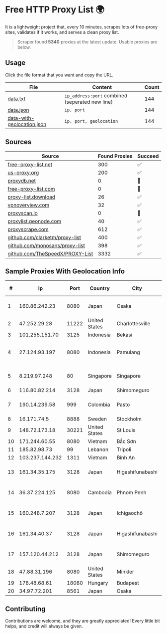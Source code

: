 
# Free HTTP Proxy List 🌍

It is a lightweight project that, every 10 minutes, scrapes lots of free-proxy sites, validates if it works, and serves a clean proxy list.


> Scraper found **5340** proxies at the latest update. Usable proxies are below.

## Usage

Click the file format that you want and copy the URL.


|File|Content|Count|
|----|-------|-----|
|[data.txt](https://raw.githubusercontent.com/themiralay/Proxy-List-World/master/data.txt)|`ip_address:port` combined (seperated new line)|144|
|[data.json](https://raw.githubusercontent.com/themiralay/Proxy-List-World/master/data.json)|`ip, port`|144|
|[data-with-geolocation.json](https://raw.githubusercontent.com/themiralay/Proxy-List-World/master/data-with-geolocation.json)|`ip, port, geolocation`|144|

## Sources

|Source|Found Proxies|Succeed|
|------|-------------|-------|
|[free-proxy-list.net](https://free-proxy-list.net)|300|✅|
|[us-proxy.org](https://www.us-proxy.org)|200|✅|
|[proxydb.net](http://proxydb.net)|0|🚫|
|[free-proxy-list.com](https://free-proxy-list.com/?page=&port=&type%5B%5D=http&type%5B%5D=https&up_time=0&search=Search)|0|🚫|
|[proxy-list.download](https://www.proxy-list.download/HTTP)|26|✅|
|[vpnoverview.com](https://vpnoverview.com/privacy/anonymous-browsing/free-proxy-servers)|32|✅|
|[proxyscan.io](https://www.proxyscan.io)|0|🚫|
|[proxylist.geonode.com](https://proxylist.geonode.com/api/proxy-list?limit=300&page=1&sort_by=lastChecked&sort_type=desc&protocols=http,https)|40|✅|
|[proxyscrape.com](https://api.proxyscrape.com/v2/?request=displayproxies&protocol=http&timeout=10000&country=all&ssl=all&anonymity=all)|612|✅|
|[github.com/clarketm/proxy-list](https://raw.githubusercontent.com/clarketm/proxy-list/master/proxy-list-raw.txt)|400|✅|
|[github.com/monosans/proxy-list](https://raw.githubusercontent.com/monosans/proxy-list/main/proxies/http.txt)|398|✅|
|[github.com/TheSpeedX/PROXY-List](https://raw.githubusercontent.com/TheSpeedX/PROXY-List/master/http.txt)|3332|✅|


## Sample Proxies With Geolocation Info

|#|Ip|Port|Country|City|Internet Service Provider|
|-|--|----|-------|----|-------------------------|
|1|160.86.242.23|8080|Japan|Osaka|Sony Network Communications Inc|
|2|47.252.29.28|11222|United States|Charlottesville|Alibaba.com LLC|
|3|101.255.151.70|3125|Indonesia|Bekasi|PT Remala Abadi|
|4|27.124.93.197|8080|Indonesia|Pamulang|PT. JAWA POS NATIONAL NETWORK MEDIALINK|
|5|8.219.97.248|80|Singapore|Singapore|Alibaba Cloud (Singapore) Private Limited|
|6|116.80.82.214|3128|Japan|Shimomeguro|InfoSphere|
|7|190.14.239.58|999|Colombia|Pasto|Media Commerce Partners S.A|
|8|16.171.74.5|8888|Sweden|Stockholm|Amazon.com|
|9|148.72.173.18|30221|United States|St Louis|GoDaddy.com, LLC|
|10|171.244.60.55|8080|Vietnam|Bắc Sơn|VIETEL|
|11|185.82.98.73|99|Lebanon|Tripoli|Protected|
|12|103.237.144.232|1311|Vietnam|Bình An|LVSOFT|
|13|161.34.35.175|3128|Japan|Higashifunabashi|NTT PC Communications, Inc.|
|14|36.37.224.125|8080|Cambodia|Phnom Penh|VIETTEL (CAMBODIA) PTE., LTD|
|15|160.248.7.207|3128|Japan|Ichigaochō|NTT PC Communications, Inc.|
|16|161.34.40.37|3128|Japan|Higashifunabashi|NTT PC Communications, Inc.|
|17|157.120.44.212|3128|Japan|Shimomeguro|NTT PC Communications, Inc.|
|18|47.88.31.196|8080|United States|Minkler|Alibaba.com LLC|
|19|178.48.68.61|18080|Hungary|Budapest|UPC|
|20|34.97.72.201|8561|Japan|Osaka|Google LLC|



## Contributing

Contributions are welcome, and they are greatly appreciated! Every
little bit helps, and credit will always be given.

